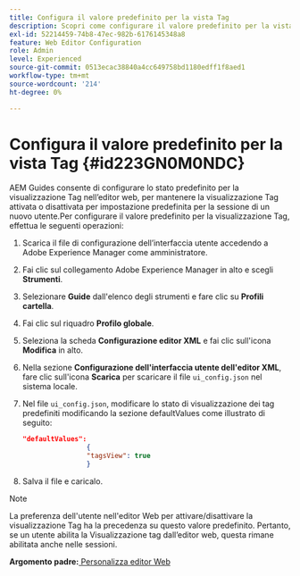 ```yaml
---
title: Configura il valore predefinito per la vista Tag
description: Scopri come configurare il valore predefinito per la vista Tag
exl-id: 52214459-74b8-47ec-982b-6176145348a8
feature: Web Editor Configuration
role: Admin
level: Experienced
source-git-commit: 0513ecac38840a4cc649758bd1180edff1f8aed1
workflow-type: tm+mt
source-wordcount: '214'
ht-degree: 0%

---
```


# Configura il valore predefinito per la vista Tag {#id223GN0M0NDC}

AEM Guides consente di configurare lo stato predefinito per la visualizzazione Tag nell’editor web, per mantenere la visualizzazione Tag attivata o disattivata per impostazione predefinita per la sessione di un nuovo utente.Per configurare il valore predefinito per la visualizzazione Tag, effettua le seguenti operazioni:

1. Scarica il file di configurazione dell’interfaccia utente accedendo a Adobe Experience Manager come amministratore.
1. Fai clic sul collegamento Adobe Experience Manager in alto e scegli **Strumenti**.
1. Selezionare **Guide** dall&#39;elenco degli strumenti e fare clic su **Profili cartella**.
1. Fai clic sul riquadro **Profilo globale**.
1. Seleziona la scheda **Configurazione editor XML** e fai clic sull&#39;icona **Modifica** in alto.
1. Nella sezione **Configurazione dell&#39;interfaccia utente dell&#39;editor XML**, fare clic sull&#39;icona **Scarica** per scaricare il file `ui_config.json` nel sistema locale.
1. Nel file `ui_config.json`, modificare lo stato di visualizzazione dei tag predefiniti modificando la sezione defaultValues come illustrato di seguito:

   ```json
   "defaultValues":
                   {
                   "tagsView": true
                   }
   ```

1. Salva il file e caricalo.

>[!NOTE]
>
> La preferenza dell&#39;utente nell&#39;editor Web per attivare/disattivare la visualizzazione Tag ha la precedenza su questo valore predefinito. Pertanto, se un utente abilita la Visualizzazione tag dall’editor web, questa rimane abilitata anche nelle sessioni.

**Argomento padre:**[ Personalizza editor Web](conf-web-editor.md)
